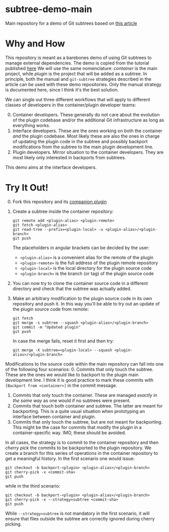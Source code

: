 # subtree-demo-main

Main repository for a demo of Git subtrees based on [this
article](https://medium.com/@porteneuve/mastering-git-subtrees-943d29a798ec#.mxwgscjs5)

# Why and How

This repository is meant as a barebones demo of using Git subtrees to manage
external dependencies.
The demo is copied from the tutorial published
[here](https://medium.com/@porteneuve/mastering-git-subtrees-943d29a798ec#.mxwgscjs5)
We will use the same nomenclature: _container_ is the main project, while
_plugin_ is the project that will be added as a subtree.
In principle, both the manual and `git-subtree` strategies described in the
article can be used with these demo repositories.
Only the manual strategy is documented here, since I think it's the best
solution.

We can single out three different workflows that will apply to different
classes of developers in the container/plugin developer teams:

0. Container developers. These generally do not care about the evolution of the
   plugin codebase and/or the additional Git infrastructure as long as
   everything works.
1. Interface developers. These are the ones working on both the container _and_
   the plugin codebase. Most likely these are also the ones in charge of
   updating the plugin code in the subtree and possibly backport modifications
   from the subtree to the main plugin development line.
2. Plugin developers. Mirror situation to the container developers. They are
   most likely only interested in backports from subtrees.

This demo aims at the interface developers.

# Try It Out!

0. Fork this repository and its [companion plugin](https://github.com/robertodr/subtree-demo-plugin)
1. Create a subtree inside the container repository:

   ```
   git remote add <plugin-alias> <plugin-remote>
   git fetch <plugin-alias>
   git read-tree --prefix=<plugin-local> -u <plugin-alias>/<plugin-branch>
   git push
   ```

   The placeholders in angular brackets can be decided by the user:
   * `<plugin-alias>` is a convenient alias for the remote of the plugin
   * `<plugin-remote>` is the full address of the plugin remote repository
   * `<plugin-local>` is the local directory for the plugin source code
   * `<plugin-branch>` is the branch (or tag) of the plugin source code
2. You can now try to clone the container source code in a different directory
   and check that the subtree was actually added.
3. Make an arbitrary modification to the plugin source code in its own
   repository and push it. In this way you'll be able to try out an update of
   the plugin source code from remote:

   ```
   git fetch
   git merge -s subtree --squash <plugin-alias>/<plugin-branch>
   git commit -m "Updated plugin"
   git push
   ```

   In case the merge fails, reset it first and then try:

   ```
   git merge -X subtree=<plugin-local> --squash <plugin-alias>/<plugin-branch>
   ```

Modifications to the source code within the main repository can fall into one
of the following four scenarios:
0. Commits that only touch the subtree. These are the ones we would like to
   backport to the plugin main development line. I think it is good practice to
   mark these commits with `[Backport from <container>]` in the commit message.
1. Commits that only touch the container. These are managed _exactly in the
   same way_ as one would if no subtrees were present.
2. Commits that touch both container and subtree. The latter are meant for
   backporting. This is a quite usual situation when prototyping an interface
   between container and plugin.
3. Commits that only touch the subtree, but are not meant for backporting. This
   might be the case for commits that modify the plugin in a container-specific
   way. IMO, these should be avoided.

In all cases, the strategy is to commit to the container repository and then
_cherry pick_ the commits to be backported to the plugin repository.
We create a branch for this series of operations in the container repository to
get a meaningful history.
In the first scenario one would issue:
```
git checkout -b backport-<plugin> <plugin-alias>/<plugin-branch>
git cherry-pick -x <commit-sha>
git push
```
while in the third scenario:
```
git checkout -b backport-<plugin> <plugin-alias>/<plugin-branch>
git cherry-pick -x --strategy=subtree <commit-sha>
git push
```
While `--strategy=subtree` is not mandatory in the first scenario, it will
ensure that files outside the subtree are correctly ignored during cherry
picking.

